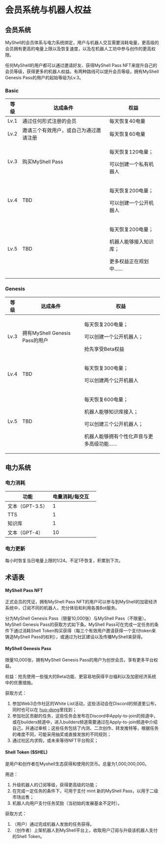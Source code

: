 # 会员系统与机器人权益

## 会员系统

MyShell的会员体系与电力系统绑定，用户与机器人交互需要消耗电量，更高级的会员拥有更高的电量上限以及恢复速度，以及在机器人工坊中参与创作的更高权限。

任何MyShell的用户都可以通过邀请好友、获得MyShell Pass NFT来提升自己的会员等级，获得更多的机器人权益。有两种路线可以提升会员等级，拥有MyShell Genesis Pass的用户的起始等级为Lv.3。

### Basic

| 等级   | 达成条件                | 权益                                                    |
| ---- | ------------------- | ----------------------------------------------------- |
| Lv.1 | 通过任何形式注册的会员         | 每天恢复40电量                                              |
| Lv.2 | 邀请三个有效用户，或自己为通过邀请注册 | 每天恢复60电量                                              |
| Lv.3 | 购买MyShell Pass      | <p>每天恢复120电量；</p><p>可以创建一个私有机器人</p>                   |
| Lv.4 | TBD                 | <p>每天恢复200电量；</p><p>可以创建一个公开机器人</p>                   |
| Lv.5 | TBD                 | <p>每天恢复200电量；</p><p>机器人能够接入知识库；</p><p>更多权益正在规划中……</p> |

### Genesis

| 等级   | 达成条件                      | 权益                                                                                 |
| ---- | ------------------------- | ---------------------------------------------------------------------------------- |
| Lv.3 | 拥有MyShell Genesis Pass的用户 | <p>每天恢复200电量；</p><p>可以创建一个公开机器人；</p><p>抢先享受Beta权益</p>                              |
| Lv.4 | TBD                       | <p>每天恢复300电量；</p><p>可以创建两个公开机器人</p>                                                |
| Lv.5 | TBD                       | <p>每天恢复600电量；</p><p>机器人能够知识库接入；</p><p>可以创建三个公开机器人；</p><p>机器人能够拥有个性化声音与更多高级功能……</p> |

## 电力系统

### 电力消耗

<table><thead><tr><th>功能</th><th>电量消耗/每交互</th><th data-hidden></th></tr></thead><tbody><tr><td>文本（GPT-3.5）</td><td>1</td><td></td></tr><tr><td>TTS</td><td>1</td><td></td></tr><tr><td>知识库</td><td>1</td><td></td></tr><tr><td>文本（GPT-4）</td><td>10</td><td></td></tr></tbody></table>

### 电力更新

每小时恢复当日电量上限的1/24。不足1不恢复，积累到下次。

## 术语表

#### MyShell Pass NFT

正式会员的凭证，拥有MyShell Pass NFT的用户可以参与到MyShell的加密经济系统中，订阅不同的机器人，充分体验和利用各类Bot服务。

分为MyShell Genesis Pass（限量10,000张）与MyShell Pass（不限量）。MyShell Genesis Pass的获取方式如下条。MyShell Pass可在完成一定任务的条件下通过消耗Shell Token购买获得（每三个有效用户邀请获得一个支付token来铸造MyShell Pass的权利），或通过为社区建设以及传播MyShell来获得。

#### MyShell Genesis Pass

限量10,000张，拥有MyShell Genesis Pass的用户为创世会员，享有更多平台权益。

权益：抢先使用一些强大的Beta功能、更容易地获得平台福利以及加密经济系统中的优惠措施。

获取方式：

1. 参加Web3合作社区的White List活动，这些活动会在Discord的频道里公布，同时也可以在 [huo-dong](../huo-dong/ "mention")里找到；
2. 参加社区贡献的任务，这些任务会发布在Discord中Apply-to-join的频道中，或在builders频道中，进入builders频道需要通过在Apply-to-join频道中介绍自己，并通过审核；这些任务包括了内测、二次创作、转发推特等，根据任务的难度不同，可能采用抽奖或直接发放的不同规则；
3. 通过社区内求购，或未来等待NFT平台购买；

#### Shell Token ($SHEL)

是用户和创作者在Myshell生态获得和使用的货币。总量为1,000,000,000。

用途：

1. 升级机器人的订阅等级，获得更高级的功能；
2. 在完成一定任务的条件下，可用于支付 mint 新的MyShell Pass，以用于二级市场出售；
3. 机器人向用户支付任务奖励（当初始的发展基金不足时）。

获取方式：

1. （用户）通过完成机器人发放的任务获得。
2. （创作者）上架机器人到MyShell平台上，收取用户订阅与升级该机器人支付的Shell Token。

